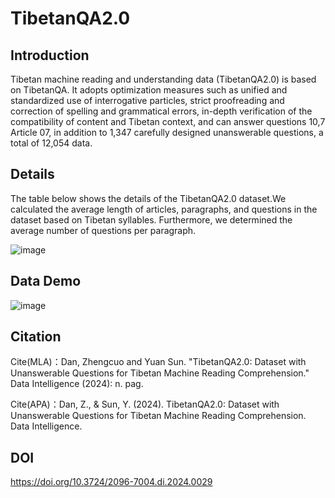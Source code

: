 # TibetanQA2.0
## Introduction
Tibetan machine reading and understanding data (TibetanQA2.0) is based on TibetanQA. It adopts optimization measures such as unified and standardized use of interrogative particles, strict proofreading and correction of spelling and grammatical errors, in-depth verification of the compatibility of content and Tibetan context, and can answer questions 10,7 Article 07, in addition to 1,347 carefully designed unanswerable questions, a total of 12,054 data.
## Details
The table below shows the details of the TibetanQA2.0 dataset.We calculated the average length of articles, paragraphs, and questions in the dataset 
based on Tibetan syllables. Furthermore, we determined the average number of questions per paragraph.

![image](https://github.com/user-attachments/assets/0bd163bc-3211-4a21-acb6-dbb7209a193e)

## Data Demo
![image](https://github.com/user-attachments/assets/65988b56-46b5-44ef-bd7d-e5712bc2e307)

## Citation
Cite(MLA)：Dan, Zhengcuo and Yuan Sun. "TibetanQA2.0: Dataset with Unanswerable Questions for Tibetan Machine Reading Comprehension." Data Intelligence (2024): n. pag.

Cite(APA)：Dan, Z., & Sun, Y. (2024). TibetanQA2.0: Dataset with Unanswerable Questions for Tibetan Machine Reading Comprehension. Data Intelligence.
## DOI
https://doi.org/10.3724/2096-7004.di.2024.0029
